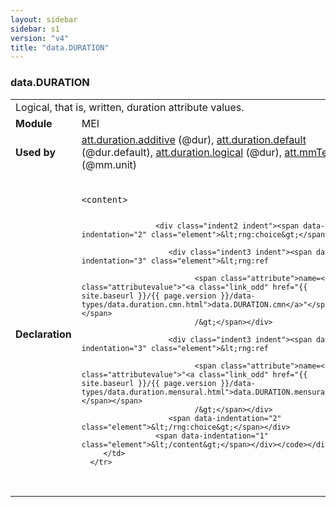 ```yaml
---
layout: sidebar
sidebar: s1
version: "v4"
title: "data.DURATION"
---
```

<div class="macroSpec">
   <h3 id="data.DURATION">data.DURATION</h3>
   <table class="wovenodd">
      <tr>
         <td colspan="2" class="wovenodd-col2">Logical, that is, written, duration attribute values.</td>
      </tr>
      <tr>
         <td class="wovenodd-col1"><strong>Module</strong></td>
         <td class="wovenodd-col2">MEI</td>
      </tr>
      <tr>
         <td class="wovenodd-col1"><strong>Used by</strong></td>
         <td class="wovenodd-col2">
            <div class="parent"><a class="link_odd_classSpec" href="{{ site.baseurl }}/{{ page.version }}/attribute-classes/att.duration.additive.html">att.duration.additive</a> (@dur), <a class="link_odd_classSpec" href="{{ site.baseurl }}/{{ page.version }}/attribute-classes/att.duration.default.html">att.duration.default</a> (@dur.default), <a class="link_odd_classSpec" href="{{ site.baseurl }}/{{ page.version }}/attribute-classes/att.duration.logical.html">att.duration.logical</a> (@dur), <a class="link_odd_classSpec" href="{{ site.baseurl }}/{{ page.version }}/attribute-classes/att.mmtempo.html">att.mmTempo</a> (@mm.unit)
            </div>
         </td>
      </tr>
      <tr>
         <td class="wovenodd-col1"><strong>Declaration</strong></td>
         <td class="wovenodd-col2">
            <div class="code" xml:space="preserve" data-lang="ODD"><code>
                  <div class="indent1 indent"><span data-indentation="1" class="element">&lt;content&gt;</span>
                     
                     <div class="indent2 indent"><span data-indentation="2" class="element">&lt;rng:choice&gt;</span>
                        
                        <div class="indent3 indent"><span data-indentation="3" class="element">&lt;rng:ref
                              
                              <span class="attribute">name=<span class="attributevalue">"<a class="link_odd" href="{{ site.baseurl }}/{{ page.version }}/data-types/data.duration.cmn.html">data.DURATION.cmn</a>"</span></span>
                              /&gt;</span></div>
                        
                        <div class="indent3 indent"><span data-indentation="3" class="element">&lt;rng:ref
                              
                              <span class="attribute">name=<span class="attributevalue">"<a class="link_odd" href="{{ site.baseurl }}/{{ page.version }}/data-types/data.duration.mensural.html">data.DURATION.mensural</a>"</span></span>
                              /&gt;</span></div>
                        <span data-indentation="2" class="element">&lt;/rng:choice&gt;</span></div>
                     <span data-indentation="1" class="element">&lt;/content&gt;</span></div></code></div>
         </td>
      </tr>
   </table>
</div>